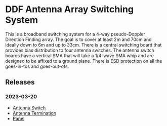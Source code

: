 # DDF Antenna Array Switching System

This is a broadband switching system for a 4-way pseudo-Doppler Direction Finding array.  The goal is to cover at least 2m and 70cm and ideally down to 6m and up to 33cm.  There is a central switching board that provides bias distribution to four antenna switches.    The antenna switch boards have a vertical SMA that will take a 1/4-wave SMA whip and are designed to be affixed to a ground plane.   There is ESD protection on all the goes-in-tos and goes-out-ofs.

## Releases

### 2023-03-20

- [Antenna Switch](https://charlieh0tel.github.io/ee_stuff/projects/ddf_big_array/ddf_big_array_antsw/releases/production-20230320/)
- [Antenna Termination](https://charlieh0tel.github.io/ee_stuff/projects/ddf_big_array/ddf_big_array_antterm/releases/production-20230320/)
- [Panel](https://charlieh0tel.github.io/ee_stuff/projects/ddf_big_array/ddf_big_array_panel/releases/production-20230320/)
